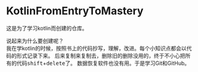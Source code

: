 # KotlinFromEntryToMastery
这是为了学习kotlin而创建的仓库。 
  
说起来为什么要创建呢？  
我在学kotlin的时候，按照书上的代码抄写，理解，改进。每个小知识点都会以代码的形式记录下来。
后来复制来复制去，删除旧的删除没用的，终于不小心把所有的代码<kbd>shift</kbd>+<kbd>delete</kbd>了。
数据恢复软件也没有用。于是学习Git和GitHub。
